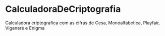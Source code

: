# CalculadoraDeCriptografia
Calculadora criptografica com as cifras de Cesa, Monoalfabetica, Playfair, Vigeneré e Enigma
